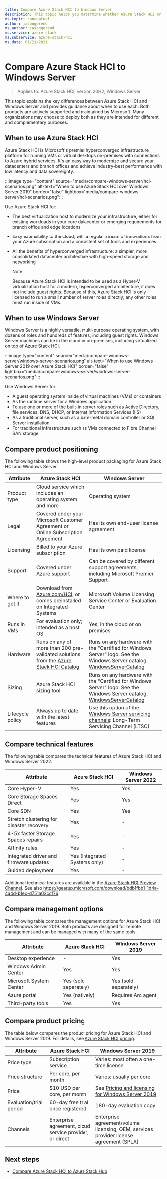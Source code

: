 ```yaml
---
title: Compare Azure Stack HCI to Windows Server
description: This topic helps you determine whether Azure Stack HCI or Windows Server is right for your organization.
ms.topic: conceptual
author: jasongerend
ms.author: jasongerend
ms.service: azure-stack
ms.subservice: azure-stack-hci
ms.date: 01/21/2021
---
```


# Compare Azure Stack HCI to Windows Server

> Applies to: Azure Stack HCI, version 20H2; Windows Server

This topic explains the key differences between Azure Stack HCI and Windows Server and provides guidance about when to use each. Both products are actively supported and maintained by Microsoft. Many organizations may choose to deploy both as they are intended for different and complementary purposes.

## When to use Azure Stack HCI

Azure Stack HCI is Microsoft's premier hyperconverged infrastructure platform for running VMs or virtual desktops on-premises with connections to Azure hybrid services. It's an easy way to modernize and secure your datacenters and branch offices and achieve industry-best performance with low latency and data sovereignty.


:::image type="content" source="media/compare-windows-server/hci-scenarios.png" alt-text="When to use Azure Stack HCI over Windows Server 2019" border="false" lightbox="media/compare-windows-server/hci-scenarios.png":::


Use Azure Stack HCI for:

- The best virtualization host to modernize your infrastructure, either for existing workloads in your core datacenter or emerging requirements for branch office and edge locations
- Easy extensibility to the cloud, with a regular stream of innovations from your Azure subscription and a consistent set of tools and experiences
- All the benefits of hyperconverged infrastructure: a simpler, more consolidated datacenter architecture with high-speed storage and networking

  >[!NOTE]
  >Because Azure Stack HCI is intended to be used as a Hyper-V virtualization host for a modern, hyperconverged architecture, it does not include guest rights. Because of this, Azure Stack HCI is only licensed to run a small number of server roles directly; any other roles must run inside of VMs.

## When to use Windows Server 

Windows Server is a highly versatile, multi-purpose operating system, with dozens of roles and hundreds of features, including guest rights. Windows Server machines can be in the cloud or on-premises, including virtualized on top of Azure Stack HCI.


:::image type="content" source="media/compare-windows-server/windows-server-scenarios.png" alt-text="When to use Windows Server 2019 over Azure Stack HCI" border="false" lightbox="media/compare-windows-server/windows-server-scenarios.png":::


Use Windows Server for:

- A guest operating system inside of virtual machines (VMs) or containers
- As the runtime server for a Windows application
- To use one or more of the built-in server roles such as Active Directory, file services, DNS, DHCP, or Internet Information Services (IIS)
- As a traditional server, such as a bare-metal domain controller or SQL Server installation
- For traditional infrastructure such as VMs connected to Fibre Channel SAN storage

## Compare product positioning

The following table shows the high-level product packaging for Azure Stack HCI and Windows Server.

| **Attribute**    | **Azure Stack HCI** | **Windows Server** |
| ---------------- | ------------------- | ----------------------- |
| Product type     | Cloud service which includes an operating system and more | Operating system |
| Legal            | Covered under your Microsoft Customer Agreement or Online Subscription Agreement | Has its own end-user license agreement |
| Licensing        | Billed to your Azure subscription | Has its own paid license |
| Support          | Covered under Azure support | Can be covered by different support agreements, including Microsoft Premier Support |
| Where to get it  | Download from [Azure.com/HCI](https://azure.com/hci), or comes preinstalled on Integrated Systems | Microsoft Volume Licensing Service Center or Evaluation Center |
| Runs in VMs      | For evaluation only; intended as a host OS | Yes, in the cloud or on premises |
| Hardware         | Runs on any of more than 200 pre-validated solutions from the [Azure Stack HCI Catalog](https://aka.ms/AzureStackHCICatalog) | Runs on any hardware with the "Certified for Windows Server" logo. See the Windows Server catalog. [WindowsServerCatalog](https://www.windowsservercatalog.com/)|
| Sizing| Azure Stack HCI sizing tool |Runs on any hardware with the "Certified for Windows Server" logo. See the Windows Server catalog. [WindowsServerCatalog](https://www.windowsservercatalog.com/)|
| Lifecycle policy | Always up to date with the latest features | Use this option of the [Windows Server servicing channels](/windows-server/get-started/servicing-channels-comparison): Long-Term Servicing Channel (LTSC) |

## Compare technical features

The following table compares the technical features of Azure Stack HCI and Windows Server 2022.

| **Attribute** | **Azure Stack HCI** | **Windows Server 2022** |
| ------------- | ------------------- | ----------------------- |
| Core Hyper-V | Yes | Yes |
| Core Storage Spaces Direct | Yes | Yes |
| Core SDN | Yes | Yes |
| Stretch clustering for disaster recovery | Yes | - |
| 4-5x faster Storage Spaces repairs | Yes | - |
| Affinity rules | Yes | - |
| Integrated driver and firmware updates | Yes (Integrated Systems only) | - |
| Guided deployment | Yes | - |

Additional technical features are available in the [Azure Stack HCI Preview Channel](../manage/preview-channel.md). See also https://gearup.microsoft.com/download/bdb1fbb1-1d4a-4a4d-b1ec-d751a02ccf76

## Compare management options

The following table compares the management options for Azure Stack HCI and Windows Server 2019. Both products are designed for remote management and can be managed with many of the same tools.

| **Attribute** | **Azure Stack HCI** | **Windows Server 2019** |
| ------------- | ------------------- | ----------------------- |
| Desktop experience | - | Yes |
| Windows Admin Center | Yes | Yes |
| Microsoft System Center | Yes (sold separately) | Yes (sold separately) |
| Azure portal | Yes (natively) | Requires Arc agent |
| Third-party tools | Yes | Yes |

## Compare product pricing

The table below compares the product pricing for Azure Stack HCI and Windows Server 2019. For details, see [Azure Stack HCI pricing](https://azure.microsoft.com/pricing/details/azure-stack/hci/).

| **Attribute** | **Azure Stack HCI** | **Windows Server 2019** |
| ------------- | ------------------- | ----------------------- |
| Price type | Subscription service | Varies: most often a one-time license |
| Price structure | Per core, per month | Varies: usually per core |
| Price | $10 USD per core, per month | See [Pricing and licensing for Windows Server 2019](https://www.microsoft.com/windows-server/pricing) |
| Evaluation/trial period | 60-day free trial once registered | 180-day evaluation copy |
| Channels | Enterprise agreement, cloud service provider, or direct | Enterprise agreement/volume licensing, OEM, services provider license agreement (SPLA) |

## Next steps

- [Compare Azure Stack HCI to Azure Stack Hub](compare-azure-stack-hub.md)
